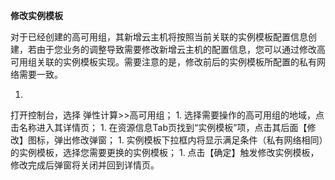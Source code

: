 **修改实例模板**

对于已经创建的高可用组，其新增云主机将按照当前关联的实例模板配置信息创建，若由于您业务的调整导致需要修改新增云主机的配置信息，您可以通过修改高可用组关联的实例模板实现。需要注意的是，修改前后的实例模板所配置的私有网络需要一致。

1. 
打开控制台，选择 弹性计算>>高可用组；
1. 
选择需要操作的高可用组的地域，点击名称进入其详情页；
1. 
在资源信息Tab页找到“实例模板”项，点击其后面【修改】图标，弹出修改弹窗；
1. 
实例模板下拉框内将显示满足条件（私有网络相同）的实例模板，选择您需要更换的实例模板；
1. 
点击【确定】触发修改实例模板，修改完成后弹窗将关闭并回到详情页。